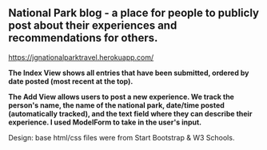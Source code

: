 ## National Park blog - a place for people to publicly post about their experiences and recommendations for others.  
https://jgnationalparktravel.herokuapp.com/   

**The Index View shows all entries that have been submitted, ordered by date posted (most recent at the top).**


**The Add View allows users to post a new experience. We track the person's name, the name of the national park, date/time posted (automatically tracked), and the text field where they can describe their experience. I used ModelForm to take in the user's input.**

Design: base html/css files were from Start Bootstrap & W3 Schools.

